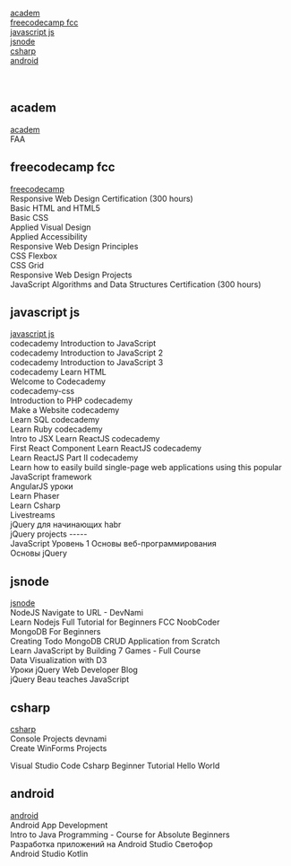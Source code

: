 [academ](#academ)  
[freecodecamp fcc](#freecodecamp-fcc)  
[javascript js](#javascript-js)  
[jsnode](#jsnode)  
[csharp](#csharp)  
[android](#android)  
[](#)  
[](#)  
[](#)  

## academ
[academ](academ/README.md)  
FAA  


## freecodecamp fcc
[freecodecamp](fcc/readme.md)  
Responsive Web Design Certification (300 hours)  
Basic HTML and HTML5  
Basic CSS  
Applied Visual Design  
Applied Accessibility  
Responsive Web Design Principles  
CSS Flexbox  
CSS Grid  
Responsive Web Design Projects  
JavaScript Algorithms and Data Structures Certification (300 hours)  



## javascript js
[javascript js](https://github.com/mlapinm/jnotebook/blob/master/js/readme.md)  
codecademy Introduction to JavaScript  
codecademy Introduction to JavaScript 2  
codecademy Introduction to JavaScript 3  
codecademy Learn HTML  
Welcome to Codecademy  
codecademy-css  
Introduction to PHP codecademy  
Make a Website codecademy  
Learn SQL codecademy  
Learn Ruby codecademy  
Intro to JSX Learn ReactJS codecademy  
First React Component Learn ReactJS codecademy  
Learn ReactJS Part II codecademy  
Learn how to easily build single-page web applications using this popular JavaScript framework  
AngularJS уроки  
Learn Phaser  
Learn Csharp  
Livestreams  
jQuery для начинающих habr  
jQuery projects -----  
JavaScript Уровень 1 Основы веб-программирования  
Основы jQuery  

## jsnode
[jsnode](./jsnode/README.md)  
NodeJS Navigate to URL - DevNami  
Learn Nodejs Full Tutorial for Beginners FCC NoobCoder  
MongoDB For Beginners  
Creating Todo MongoDB CRUD Application from Scratch  
Learn JavaScript by Building 7 Games - Full Course  
Data Visualization with D3  
Уроки jQuery Web Developer Blog  
jQuery Beau teaches JavaScript  
## csharp
[csharp](./csharp/README.md)  
Console Projects devnami  
Create WinForms Projects  
  
Visual Studio Code Csharp Beginner Tutorial Hello World   
## android
[android](./android/readme.md)  
Android App Development  
Intro to Java Programming - Course for Absolute Beginners  
Разработка приложений на Android Studio Светофор  
Android Studio Kotlin    
## 
[]()  
  
## 
[]()  
  
## 
[]()  
